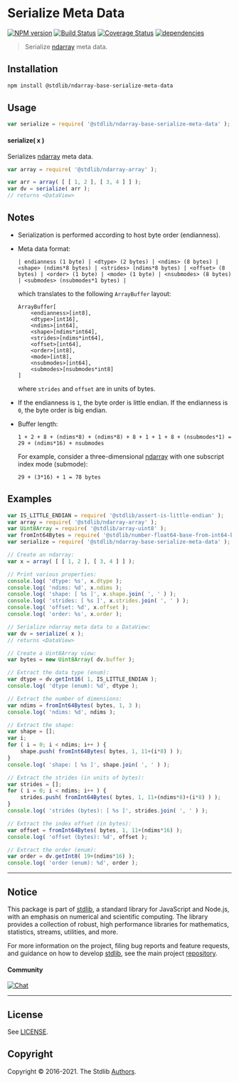 <!--

@license Apache-2.0

Copyright (c) 2021 The Stdlib Authors.

Licensed under the Apache License, Version 2.0 (the "License");
you may not use this file except in compliance with the License.
You may obtain a copy of the License at

   http://www.apache.org/licenses/LICENSE-2.0

Unless required by applicable law or agreed to in writing, software
distributed under the License is distributed on an "AS IS" BASIS,
WITHOUT WARRANTIES OR CONDITIONS OF ANY KIND, either express or implied.
See the License for the specific language governing permissions and
limitations under the License.

-->

# Serialize Meta Data

[![NPM version][npm-image]][npm-url] [![Build Status][test-image]][test-url] [![Coverage Status][coverage-image]][coverage-url] [![dependencies][dependencies-image]][dependencies-url]

> Serialize [ndarray][@stdlib/ndarray/ctor] meta data.

<!-- Section to include introductory text. Make sure to keep an empty line after the intro `section` element and another before the `/section` close. -->

<section class="intro">

</section>

<!-- /.intro -->

<!-- Package usage documentation. -->

<section class="installation">

## Installation

```bash
npm install @stdlib/ndarray-base-serialize-meta-data
```

</section>

<section class="usage">

## Usage

```javascript
var serialize = require( '@stdlib/ndarray-base-serialize-meta-data' );
```

#### serialize( x )

Serializes [ndarray][@stdlib/ndarray/ctor] meta data.

```javascript
var array = require( '@stdlib/ndarray-array' );

var arr = array( [ [ 1, 2 ], [ 3, 4 ] ] );
var dv = serialize( arr );
// returns <DataView>
```

</section>

<!-- /.usage -->

<!-- Package usage notes. Make sure to keep an empty line after the `section` element and another before the `/section` close. -->

<section class="notes">

## Notes

-   Serialization is performed according to host byte order (endianness).

-   Meta data format:

    ```text
    | endianness (1 byte) | <dtype> (2 bytes) | <ndims> (8 bytes) | <shape> (ndims*8 bytes) | <strides> (ndims*8 bytes) | <offset> (8 bytes) | <order> (1 byte) | <mode> (1 byte) | <nsubmodes> (8 bytes) | <submodes> (nsubmodes*1 bytes) |
    ```

    which translates to the following `ArrayBuffer` layout:

    ```text
    ArrayBuffer[
        <endianness>[int8],
        <dtype>[int16],
        <ndims>[int64],
        <shape>[ndims*int64],
        <strides>[ndims*int64],
        <offset>[int64],
        <order>[int8],
        <mode>[int8],
        <nsubmodes>[int64],
        <submodes>[nsubmodes*int8]
    ]
    ```

    where `strides` and `offset` are in units of bytes.

-   If the endianness is `1`, the byte order is little endian. If the endianness is `0`, the byte order is big endian.

-   Buffer length:

    ```text
    1 + 2 + 8 + (ndims*8) + (ndims*8) + 8 + 1 + 1 + 8 + (nsubmodes*1) = 29 + (ndims*16) + nsubmodes
    ```

    For example, consider a three-dimensional [ndarray][@stdlib/ndarray/ctor] with one subscript index mode (submode):

    ```text
    29 + (3*16) + 1 = 78 bytes
    ```

</section>

<!-- /.notes -->

<!-- Package usage examples. -->

<section class="examples">

## Examples

<!-- eslint no-undef: "error" -->

```javascript
var IS_LITTLE_ENDIAN = require( '@stdlib/assert-is-little-endian' );
var array = require( '@stdlib/ndarray-array' );
var Uint8Array = require( '@stdlib/array-uint8' );
var fromInt64Bytes = require( '@stdlib/number-float64-base-from-int64-bytes' );
var serialize = require( '@stdlib/ndarray-base-serialize-meta-data' );

// Create an ndarray:
var x = array( [ [ 1, 2 ], [ 3, 4 ] ] );

// Print various properties:
console.log( 'dtype: %s', x.dtype );
console.log( 'ndims: %d', x.ndims );
console.log( 'shape: [ %s ]', x.shape.join( ', ' ) );
console.log( 'strides: [ %s ]', x.strides.join( ', ' ) );
console.log( 'offset: %d', x.offset );
console.log( 'order: %s', x.order );

// Serialize ndarray meta data to a DataView:
var dv = serialize( x );
// returns <DataView>

// Create a Uint8Array view:
var bytes = new Uint8Array( dv.buffer );

// Extract the data type (enum):
var dtype = dv.getInt16( 1, IS_LITTLE_ENDIAN );
console.log( 'dtype (enum): %d', dtype );

// Extract the number of dimensions:
var ndims = fromInt64Bytes( bytes, 1, 3 );
console.log( 'ndims: %d', ndims );

// Extract the shape:
var shape = [];
var i;
for ( i = 0; i < ndims; i++ ) {
    shape.push( fromInt64Bytes( bytes, 1, 11+(i*8) ) );
}
console.log( 'shape: [ %s ]', shape.join( ', ' ) );

// Extract the strides (in units of bytes):
var strides = [];
for ( i = 0; i < ndims; i++ ) {
    strides.push( fromInt64Bytes( bytes, 1, 11+(ndims*8)+(i*8) ) );
}
console.log( 'strides (bytes): [ %s ]', strides.join( ', ' ) );

// Extract the index offset (in bytes):
var offset = fromInt64Bytes( bytes, 1, 11+(ndims*16) );
console.log( 'offset (bytes): %d', offset );

// Extract the order (enum):
var order = dv.getInt8( 19+(ndims*16) );
console.log( 'order (enum): %d', order );
```

</section>

<!-- /.examples -->

<!-- Section to include cited references. If references are included, add a horizontal rule *before* the section. Make sure to keep an empty line after the `section` element and another before the `/section` close. -->

<section class="references">

</section>

<!-- /.references -->

<!-- Section for all links. Make sure to keep an empty line after the `section` element and another before the `/section` close. -->


<section class="main-repo" >

* * *

## Notice

This package is part of [stdlib][stdlib], a standard library for JavaScript and Node.js, with an emphasis on numerical and scientific computing. The library provides a collection of robust, high performance libraries for mathematics, statistics, streams, utilities, and more.

For more information on the project, filing bug reports and feature requests, and guidance on how to develop [stdlib][stdlib], see the main project [repository][stdlib].

#### Community

[![Chat][chat-image]][chat-url]

---

## License

See [LICENSE][stdlib-license].


## Copyright

Copyright &copy; 2016-2021. The Stdlib [Authors][stdlib-authors].

</section>

<!-- /.stdlib -->

<!-- Section for all links. Make sure to keep an empty line after the `section` element and another before the `/section` close. -->

<section class="links">

[npm-image]: http://img.shields.io/npm/v/@stdlib/ndarray-base-serialize-meta-data.svg
[npm-url]: https://npmjs.org/package/@stdlib/ndarray-base-serialize-meta-data

[test-image]: https://github.com/stdlib-js/ndarray-base-serialize-meta-data/actions/workflows/test.yml/badge.svg
[test-url]: https://github.com/stdlib-js/ndarray-base-serialize-meta-data/actions/workflows/test.yml

[coverage-image]: https://img.shields.io/codecov/c/github/stdlib-js/ndarray-base-serialize-meta-data/main.svg
[coverage-url]: https://codecov.io/github/stdlib-js/ndarray-base-serialize-meta-data?branch=main

[dependencies-image]: https://img.shields.io/david/stdlib-js/ndarray-base-serialize-meta-data.svg
[dependencies-url]: https://david-dm.org/stdlib-js/ndarray-base-serialize-meta-data/main

[chat-image]: https://img.shields.io/gitter/room/stdlib-js/stdlib.svg
[chat-url]: https://gitter.im/stdlib-js/stdlib/

[stdlib]: https://github.com/stdlib-js/stdlib

[stdlib-authors]: https://github.com/stdlib-js/stdlib/graphs/contributors

[stdlib-license]: https://raw.githubusercontent.com/stdlib-js/ndarray-base-serialize-meta-data/main/LICENSE

[@stdlib/ndarray/ctor]: https://github.com/stdlib-js/stdlib

</section>

<!-- /.links -->

